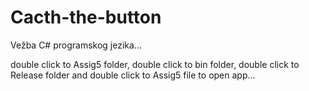# Cacth-the-button
Vežba C# programskog jezika...


double click to Assig5 folder, double click to bin folder, double click to Release folder and double click to Assig5 file to open app...